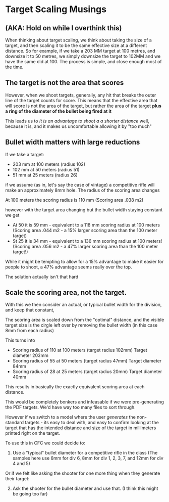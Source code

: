 # Target Scaling Musings
## (AKA: Hold on while I overthink this)

When thinking about target scaling, we think about taking the size of a target, and then scaling it to be the same effective size at a different distance. So for example, if we take a 203 MM target at 100 metres, and downsize it to 50 metres, we simply downsize the target to 102MM and we have the same did at 100.  The process is simple, and close enough most of the time.

## The target is not the area that scores

However, when we shoot targets, generally, any hit that breaks the outer line of the target counts for score. This means that the effective area that will score is not the area of the target, but rather the area of the target **plus a ring of the diameter of the bullet being fired at it**

This leads us to *It is an advantage to shoot a a shorter distance* well, because it is, and it makes us uncomfortable allowing it by "too much"

## Bullet width matters with large reductions

If we take a target:

* 203 mm at 100 meters (radius 102)
* 102 mm at 50 meters  (radius 51)
* 51 mm at 25 meters (radius 26)

if we assume (as in, let's say the case of vintage) a competitive rifle will
make an approximately 8mm hole. The radius of the scoring area changes

At 100 meters the scoring radius is 110 mm (Scoring area .038 m2)

however with the target area changing but the bullet width staying constant we get

* At 50 it is 59 mm - equivalent to a 118 mm scoring radius at 100 meters (Scoring area .044 m2 - a 15% larger scoring area than the 100 meter target)
* St 25 it is 34 mm - equivalent to a 136 mm scoring radius at 100 meters! (Scoring area .056 m2 - a 47% larger scoring area than the 100 meter target!)

While it might be tempting to allow for a 15% advantage to make it easier for people to shoot, a 47% advantage seems really over the top.

The solution actually isn't that hard

## Scale the scoring area, not the target.

With this we then consider an actual, or typical bullet width for the division, and keep that constant,

The scoring area is scaled down from the "optimal" distance, and the visible target size is the cirgle left over by removing the bullet width (in this case 8mm from each radius)

This turns into

* Scoring radius of 110 at 100 meters (target radius 102mm) Target diameter 203mm
* Scoring radius of 55 at 50 meters (target radius 47mm) Target diameter 84mm
* Scoring radius of 28 at 25 meters (target radius 20mm) Target diameter 40mm

This results in basically the exactly equivalent scoring area at each distance.

This would be completely bonkers and infeasable if we were pre-generating the PDF targets. We'd have way too many files to sort through.

However if we switch to a model where the user *generates* the non-standard
targets - its easy to deal with, and easy to confirm looking at the target that
has the intended distance and size of the target in millimeters printed right on the target.

To use this in CFC we could decide to:

1) Use a "typical" bullet diameter for a competitive rifle in the class (The samples here use 6mm for div 6, 8mm for div 1, 2, 3, 7, and 12mm for div 4 and 5)

Or if we felt like asking the shooter for one more thing when they generate their target:

2) Ask the shooter for the bullet diameter and use that. (I think this might be going too far)



















